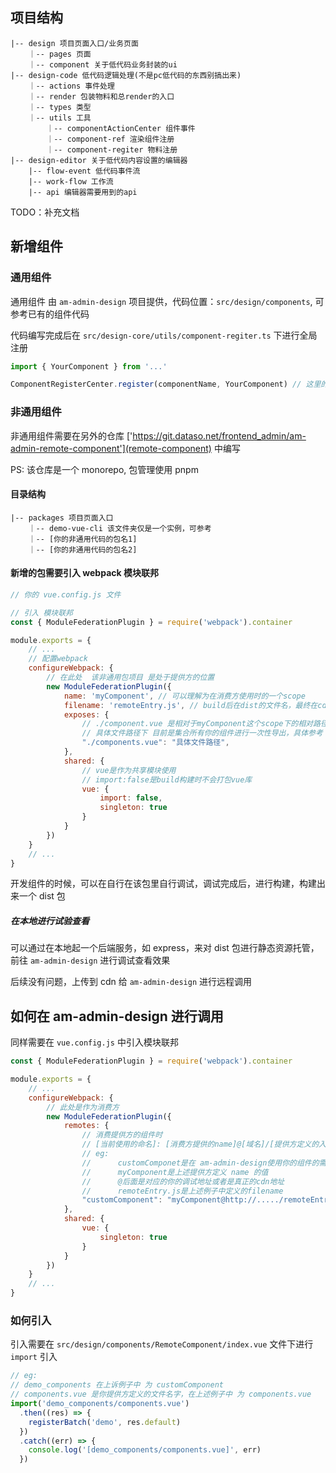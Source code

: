 ## 项目结构

```
|-- design 项目页面入口/业务页面
	｜-- pages 页面
	｜-- component 关于低代码业务封装的ui
|-- design-code 低代码逻辑处理(不是pc低代码的东西别搞出来)
	｜-- actions 事件处理
	｜-- render 包装物料和总render的入口
	｜-- types 类型
	｜-- utils 工具
		｜-- componentActionCenter 组件事件
		｜-- component-ref 渲染组件注册
		｜-- component-regiter 物料注册
|-- design-editor 关于低代码内容设置的编辑器
	|-- flow-event 低代码事件流
	|-- work-flow 工作流
	|-- api 编辑器需要用到的api

```

TODO：补充文档

## 新增组件

### 通用组件

通用组件 由 `am-admin-design` 项目提供，代码位置：`src/design/components`, 可参考已有的组件代码

代码编写完成后在 `src/design-core/utils/component-regiter.ts` 下进行全局注册

```js
import { YourComponent } from '...'

ComponentRegisterCenter.register(componentName, YourComponent) // 这里的componenetName要对应JSON数据中的components成员中的key字段的value
```

### 非通用组件

非通用组件需要在另外的仓库 ['https://git.dataso.net/frontend_admin/am-admin-remote-component'](remote-component) 中编写

PS: 该仓库是一个 monorepo, 包管理使用 pnpm

#### 目录结构

```text
|-- packages 项目页面入口
	｜-- demo-vue-cli 该文件夹仅是一个实例，可参考
	｜-- [你的非通用代码的包名1]
	｜-- [你的非通用代码的包名2]
```

#### 新增的包需要引入 webpack 模块联邦

```js
// 你的 vue.config.js 文件

// 引入 模块联邦
const { ModuleFederationPlugin } = require('webpack').container

module.exports = {
	// ...
	// 配置webpack
	configureWebpack: {
		// 在此处  该非通用包项目 是处于提供方的位置
		new ModuleFederationPlugin({
			name: 'myComponent', // 可以理解为在消费方使用时的一个scope
			filename: 'remoteEntry.js', // build后在dist的文件名，最终在cdn中需要访问的文件，引入各包能统一最好，这里remoteEntry只是个例子
			exposes: {
				// ./component.vue 是相对于myComponent这个scope下的相对路径，最好能统一名称
				// 具体文件路径下 目前是集合所有你的组件进行一次性导出，具体参考 demo-vue-cli包
				"./components.vue": "具体文件路径",
			},
			shared: {
				// vue是作为共享模块使用
				// import:false是build构建时不会打包vue库
				vue: {
					import: false,
					singleton: true
				}
			}
		})
	}
	// ...
}
```

开发组件的时候，可以在自行在该包里自行调试，调试完成后，进行构建，构建出来一个 dist 包

##### 在本地进行试验查看

可以通过在本地起一个后端服务，如 express，来对 dist 包进行静态资源托管，前往 `am-admin-design` 进行调试查看效果

后续没有问题，上传到 cdn 给 `am-admin-design` 进行远程调用

## 如何在 am-admin-design 进行调用

同样需要在 `vue.config.js` 中引入模块联邦

```js
const { ModuleFederationPlugin } = require('webpack').container

module.exports = {
	// ...
	configureWebpack: {
		// 此处是作为消费方
		new ModuleFederationPlugin({
			remotes: {
				// 消费提供方的组件时
				// [当前使用的命名]: [消费方提供的name]@[域名]/[提供方定义的入口文件名称]
				// eg:
				// 		customComponet是在 am-admin-design使用你的组件的需要用到的定义
				// 		myComponent是上述提供方定义 name 的值
				// 		@后面是对应的你的调试地址或者是真正的cdn地址
				// 		remoteEntry.js是上述例子中定义的filename
				"customComponent": "myComponent@http://...../remoteEntry.js"
			},
			shared: {
				vue: {
					singleton: true
				}
			}
		})
	}
	// ...
}
```

### 如何引入

引入需要在 `src/design/components/RemoteComponent/index.vue` 文件下进行 `import` 引入

```js
// eg:
// demo_components 在上诉例子中 为 customComponent
// components.vue 是你提供方定义的文件名字，在上述例子中 为 components.vue
import('demo_components/components.vue')
  .then((res) => {
    registerBatch('demo', res.default)
  })
  .catch((err) => {
    console.log('[demo_components/components.vue]', err)
  })
```
